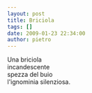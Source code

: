```yaml
---
layout: post
title: Briciola
tags: []
date: 2009-01-23 22:34:00
author: pietro
---
```

Una briciola<br/>incandescente<br/>spezza del buio<br/>l'ignominia silenziosa.
